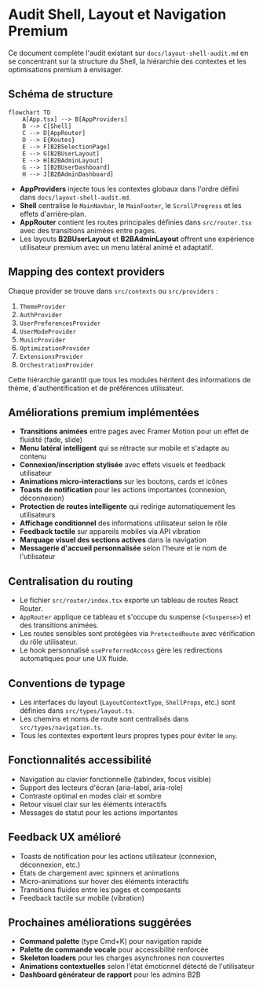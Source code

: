 
# Audit Shell, Layout et Navigation Premium

Ce document complète l'audit existant sur `docs/layout-shell-audit.md` en se concentrant sur la structure du Shell, la hiérarchie des contextes et les optimisations premium à envisager.

## Schéma de structure

```mermaid
flowchart TD
    A[App.tsx] --> B[AppProviders]
    B --> C[Shell]
    C --> D[AppRouter]
    D --> E{Routes}
    E --> F[B2BSelectionPage]
    E --> G[B2BUserLayout]
    E --> H[B2BAdminLayout]
    G --> I[B2BUserDashboard]
    H --> J[B2BAdminDashboard]
```

- **AppProviders** injecte tous les contextes globaux dans l'ordre défini dans `docs/layout-shell-audit.md`.
- **Shell** centralise le `MainNavbar`, le `MainFooter`, le `ScrollProgress` et les effets d'arrière‑plan.
- **AppRouter** contient les routes principales définies dans `src/router.tsx` avec des transitions animées entre pages.
- Les layouts **B2BUserLayout** et **B2BAdminLayout** offrent une expérience utilisateur premium avec un menu latéral animé et adaptatif.

## Mapping des context providers

Chaque provider se trouve dans `src/contexts` ou `src/providers` :

1. `ThemeProvider`
2. `AuthProvider`
3. `UserPreferencesProvider`
4. `UserModeProvider`
5. `MusicProvider`
6. `OptimizationProvider`
7. `ExtensionsProvider`
8. `OrchestrationProvider`

Cette hiérarchie garantit que tous les modules héritent des informations de thème, d'authentification et de préférences utilisateur.

## Améliorations premium implémentées

- **Transitions animées** entre pages avec Framer Motion pour un effet de fluidité (fade, slide)
- **Menu latéral intelligent** qui se rétracte sur mobile et s'adapte au contenu
- **Connexion/inscription stylisée** avec effets visuels et feedback utilisateur 
- **Animations micro-interactions** sur les boutons, cards et icônes
- **Toasts de notification** pour les actions importantes (connexion, déconnexion)
- **Protection de routes intelligente** qui redirige automatiquement les utilisateurs
- **Affichage conditionnel** des informations utilisateur selon le rôle
- **Feedback tactile** sur appareils mobiles via API vibration
- **Marquage visuel des sections actives** dans la navigation
- **Messagerie d'accueil personnalisée** selon l'heure et le nom de l'utilisateur

## Centralisation du routing

- Le fichier `src/router/index.tsx` exporte un tableau de routes React Router.
- `AppRouter` applique ce tableau et s'occupe du suspense (`<Suspense>`) et des transitions animées.
- Les routes sensibles sont protégées via `ProtectedRoute` avec vérification du rôle utilisateur.
- Le hook personnalisé `usePreferredAccess` gère les redirections automatiques pour une UX fluide.

## Conventions de typage

- Les interfaces du layout (`LayoutContextType`, `ShellProps`, etc.) sont définies dans `src/types/layout.ts`.
- Les chemins et noms de route sont centralisés dans `src/types/navigation.ts`.
- Tous les contextes exportent leurs propres types pour éviter le `any`.

## Fonctionnalités accessibilité

- Navigation au clavier fonctionnelle (tabindex, focus visible)
- Support des lecteurs d'écran (aria-label, aria-role)
- Contraste optimal en modes clair et sombre
- Retour visuel clair sur les éléments interactifs
- Messages de statut pour les actions importantes

## Feedback UX amélioré

- Toasts de notification pour les actions utilisateur (connexion, déconnexion, etc.)
- États de chargement avec spinners et animations
- Micro-animations sur hover des éléments interactifs
- Transitions fluides entre les pages et composants
- Feedback tactile sur mobile (vibration)

## Prochaines améliorations suggérées

- **Command palette** (type Cmd+K) pour navigation rapide
- **Palette de commande vocale** pour accessibilité renforcée
- **Skeleton loaders** pour les charges asynchrones non couvertes
- **Animations contextuelles** selon l'état émotionnel détecté de l'utilisateur
- **Dashboard générateur de rapport** pour les admins B2B

